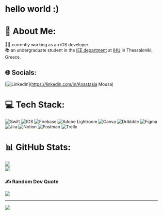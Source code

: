 <h1>
  hello world :)
</h1>

# 💫 About Me:
👩‍💻 currently working as an iOS developer.<br> 📚 an undergraduate student in the [IEE department](https://www.iee.ihu.gr/en/) at [IHU](https://www.ihu.gr/) in Thessaloniki, Greece.

## 🌐 Socials:
[![LinkedIn](https://img.shields.io/badge/LinkedIn-%230077B5.svg?logo=linkedin&logoColor=white)](https://linkedin.com/in/Anastasia Mousa) 

# 💻 Tech Stack:
![Swift](https://img.shields.io/badge/swift-F54A2A?style=plastic&logo=swift&logoColor=white) ![IOS](https://img.shields.io/badge/IOS-%2320232a.svg?style=plastic&logo=apple&logoColor=white) ![Firebase](https://img.shields.io/badge/firebase-%23039BE5.svg?style=plastic&logo=firebase) ![Adobe Lightroom](https://img.shields.io/badge/Adobe%20Lightroom-31A8FF.svg?style=plastic&logo=Adobe%20Lightroom&logoColor=white) ![Canva](https://img.shields.io/badge/Canva-%2300C4CC.svg?style=plastic&logo=Canva&logoColor=white) ![Dribbble](https://img.shields.io/badge/Dribbble-EA4C89?style=plastic&logo=dribbble&logoColor=white) 	![Figma](https://img.shields.io/badge/figma-%23F24E1E.svg?style=plastic&logo=figma&logoColor=white) ![Jira](https://img.shields.io/badge/jira-%230A0FFF.svg?style=plastic&logo=jira&logoColor=white) ![Notion](https://img.shields.io/badge/Notion-%23000000.svg?style=plastic&logo=notion&logoColor=white) ![Postman](https://img.shields.io/badge/Postman-FF6C37?style=plastic&logo=postman&logoColor=white) ![Trello](https://img.shields.io/badge/Trello-%23026AA7.svg?style=plastic&logo=Trello&logoColor=white)
# 📊 GitHub Stats:
![](https://github-readme-streak-stats.herokuapp.com/?user=anastasiamousa&theme=solarized-light&hide_border=true)<br/>
![](https://github-readme-stats.vercel.app/api/top-langs/?username=anastasiamousa&theme=solarized-light&hide_border=true&include_all_commits=true&count_private=true&layout=compact)

### ✍️ Random Dev Quote
![](https://quotes-github-readme.vercel.app/api?type=vetical&theme=light)

---
[![](https://visitcount.itsvg.in/api?id=anastasiamousa&icon=7&color=12)](https://visitcount.itsvg.in)

<!-- Proudly created with GPRM ( https://gprm.itsvg.in ) -->
